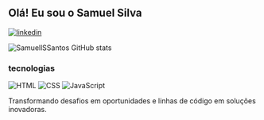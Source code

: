 ## Olá! Eu sou o Samuel Silva

[![linkedin](https://img.shields.io/badge/LinkedIn-0077B5?style=for-the-badge&logo=linkedin&logoColor=white)](https://www.linkedin.com/in/samuel-silva-dos-santos-019967160/)

![SamuellSSantos GitHub stats](https://github-readme-stats.vercel.app/api?username=SamuellSSantos&show_icons=true&theme=radical)

### tecnologias 
![HTML](https://img.shields.io/badge/HTML-239120?style=for-the-badge&logo=html5&logoColor=white)
![CSS](https://img.shields.io/badge/CSS-239120?&style=for-the-badge&logo=css3&logoColor=white)
![JavaScript](https://img.shields.io/badge/JavaScript-F7DF1E?style=for-the-badge&logo=javascript&logoColor=black)

Transformando desafios em oportunidades e linhas de código em soluções inovadoras.

